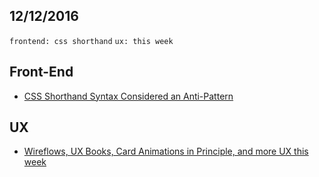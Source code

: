 12/12/2016
----------

`frontend: css shorthand` `ux: this week`
 
## Front-End

- [CSS Shorthand Syntax Considered an Anti-Pattern](http://csswizardry.com/2016/12/css-shorthand-syntax-considered-an-anti-pattern/)

## UX

- [Wireflows, UX Books, Card Animations in Principle, and more UX this week](https://uxdesign.cc/wireflows-ux-books-card-animations-in-principle-and-more-ux-this-week-1b54e28a03ec#.t5blsufw9)
